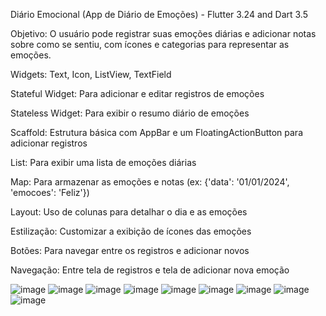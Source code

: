Diário Emocional (App de Diário de Emoções) - Flutter 3.24 and Dart 3.5

Objetivo: O usuário pode registrar suas emoções diárias e adicionar notas sobre como se sentiu, com ícones e categorias para representar as emoções.

Widgets: Text, Icon, ListView, TextField

Stateful Widget: Para adicionar e editar registros de emoções

Stateless Widget: Para exibir o resumo diário de emoções

Scaffold: Estrutura básica com AppBar e um FloatingActionButton para adicionar registros

List: Para exibir uma lista de emoções diárias

Map: Para armazenar as emoções e notas (ex: {'data': '01/01/2024', 'emocoes': 'Feliz'})

Layout: Uso de colunas para detalhar o dia e as emoções

Estilização: Customizar a exibição de ícones das emoções

Botões: Para navegar entre os registros e adicionar novos

Navegação: Entre tela de registros e tela de adicionar nova emoção


![image](https://github.com/user-attachments/assets/c8b8ec75-e44b-44e6-b4e0-b2dfedd1ae90)
![image](https://github.com/user-attachments/assets/8a9f8e7a-5659-43cd-8483-6f289345c5bf)
![image](https://github.com/user-attachments/assets/9ebaf532-af88-4b20-b1ac-9de664f9b87f)
![image](https://github.com/user-attachments/assets/f4472320-eb16-419e-bd25-a3751271d4c4)
![image](https://github.com/user-attachments/assets/c910b177-ffcb-4c4d-9286-f7fc760db383)
![image](https://github.com/user-attachments/assets/dd552faa-c702-4459-9b5b-01a189b90807)
![image](https://github.com/user-attachments/assets/34e94912-e763-408c-bb91-3356f13a2370)
![image](https://github.com/user-attachments/assets/e8ede1a7-2fff-4d8f-b5a0-7b491ecba75c)
![image](https://github.com/user-attachments/assets/ee513fc1-2a75-47af-973d-f94701402f4f)








